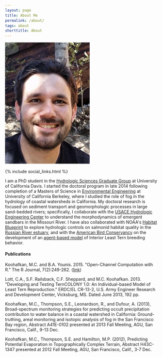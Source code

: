```yaml
---
layout: page
title: About Me
permalink: /about/
tags: about
shorttitle: About
---
```


![Michael Koohafkan](/images/mk2.jpg)
<div class="clearfix"></div>
{% include social_links.html %}

I am a PhD student in the [Hydrologic Sciences Graduate Group](http://hsgg.ucdavis.edu/) at University of California Davis. I started the
doctoral program in late 2014 following completion of a Masters of Science in 
[Environmental Engineering](http://efmh.berkeley.edu) at University of 
California Berkeley, where I studied the role of fog in the hydrology of 
coastal watersheds in California. My doctoral research is focused on sediment 
transport and geomorphologic processes in large sand-bedded rivers; 
specifically, I collaborate with the 
[USACE Hydrologic Engineering Center](http://www.hec.usace.army.mil/)
to understand the morphodynamics of emergent sandbars in the 
Missouri River. I have also collaborated with NOAA's 
[Habitat Blueprint](http://www.habitat.noaa.gov/habitatblueprint/) to 
explore hydrologic controls on salmonid habitat quality in the 
[Russian River estuary](http://www.scwa.ca.gov/russian-river-estuary/), and 
with the [American Bird Conservancy](https://abcbirds.org/) on the development 
of an [agent-based model](http://www.leasttern.org/) of Interior Least Tern 
breeding behavior. 

#### Publications

<span class="red">Koohafkan, M.C.</span> and B.A. Younis. 2015. "Open-Channel Computation with R." The R Journal, 7(2):249-262. ([link](https://journal.r-project.org/archive/2015-2/koohafkan-younis.pdf))

Lott, C.A., S.F. Railsback, C.F. Sheppard, and <span class="red">M.C. Koohafkan</span>. 2013. "Developing and Testing TernCOLONY 1.0: An Individual-based Model of Least Tern Reproduction." ERDC/EL CR-13-2, U.S. Army Engineer Research and Development Center, Vicksburg, MS. Dated June 2013, 192 pp.

<span class="red">Koohafkan, M.C.</span>, Thompson, S.E., Leonardson, R., and Dufour, A. (2013), Broad-spectrum monitoring strategies for predicting occult precipitation contribution to water balance in a coastal watershed in California: Ground-truthing, areal monitoring and isotopic analysis of fog in the San Francisco Bay region, Abstract A41E-0102 presented at 2013 Fall Meeting, AGU, San Francisco, Calif., 9-13 Dec.

<span class="red">Koohafkan, M.C.</span>, Thompson, S.E. and Hamilton, M.P. (2012), Predicting Potential Evaporation in Topographically Complex Terrain, Abstract H43C-1347 presented at 2012 Fall Meeting, AGU, San Francisco, Calif., 3-7 Dec.
